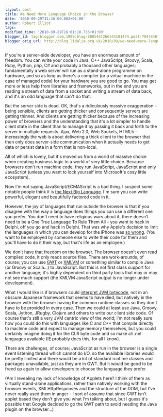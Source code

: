 ```yaml
---
layout: post
title: We Need More Language Choice in the Browser
date: '2010-09-29T15:36:00.002+01:00'
author: Robert Elliot
tags: 
modified_time: '2010-09-29T16:01:10.735+01:00'
blogger_id: tag:blogger.com,1999:blog-8805447266344101474.post-7847846748232305555
blogger_orig_url: http://blog.lidalia.org.uk/2010/09/we-need-more-language-choice-in-browser.html
---
```


If you're a server-side developer, you have an enormous amount of freedom. You 
can write your code in Java, C++ JavaScript, Groovy, Scala, Ruby, Python, php, 
C# and probably a thousand other languages; fundamentally a web server will run 
as a stand-alone programme on hardware, and so as long as there's a compiler (or 
a virtual machine in the case of managed code) for your hardware you are good to 
go. You may get more or less help from libraries and frameworks, but in the end 
you are reading a stream of data from a socket and writing a stream of data 
back, and it's an odd language that can't do that.

 But the server side is dead. OK, that's a ridiculously massive exaggeration - 
 being sensible, clients are getting thicker and consequently servers are 
 getting thinner. And clients are getting thicker because of the increasing 
 power of browsers and the understanding that it's a lot simpler to handle 
 client state in the client than to manage it by passing it back and forth to 
 the server in multiple requests. Ajax, Web 2.0, Web Sockets, HTML5 - 
 increasingly the web is about delivering a thick client to the browser that 
 then only does server-side communication when it actually needs to get data or 
 persist data in a form that is non-local.

 All of which is lovely, but it's moved us from a world of massive choice when 
 creating business logic to a world of very little choice. Because browsers 
 don't run machine code, they run JavaScript, JavaScript and only JavaScript 
 (unless you want to lock yourself into Microsoft's cosy little ecosystem).

 Now I'm not saying JavaScript/ECMAScript is a bad thing. I suspect some notable 
 people think it is 
 [the Next Big Language](http://steve-yegge.blogspot.com/2007/02/next-big-language.html). 
 I'm sure you can write powerful, elegant and beautifully factored code in it.

 However, the joy of languages that run outside the browser is that if you 
 disagree with the way a language does things you can use a different one you 
 prefer. You don't need to have religious wars about it, there doesn't need to 
 be a One True Language To Rule Them All - you want to hack in Delphi, off you 
 go and hack in Delphi. That was why Apple's decision to limit the languages in 
 which you can develop for the iPhone was 
 [so wrong](http://enfranchisedmind.com/blog/posts/apple-is-just-microsoft-with-better-marketing/). 
 (You want to be employed by someone else to write their code for them and 
 you'll have to do it their way, but that's life as an employee.)

 We don't have that freedom on the browser. The browser doesn't even read 
 compiled code, it only reads source files. There are work-arounds, of course; 
 you can use [GWT](http://code.google.com/webtoolkit/) or 
 [XMLVM](http://www.xmlvm.org/overview/) or something similar to compile Java 
 (or Groovy or Scala...) to JavaScript. But this is not first class support for 
 another language; it's highly dependent on third party tools that may or may 
 not see much support (the XMLVM JavaScript output is no longer under 
 development).

 What I would like is if browsers could 
 [interpret JVM bytecode](http://ejohn.org/blog/running-java-in-javascript/), 
 not in an obscure Japanese framework that seems to have died, but natively in 
 the browser with the browser having the common runtime classes so they don't 
 have to be provided in every case. Then we could at least use Java, Groovy, 
 Scala, Jython, JRugby, Clojure and others to write our client side code. Of 
 course that's still a very JVM centric view of the world; I'm not really sure 
 how you could do this with languages like C and C++ that compile directly to 
 machine code and expect to manage memory themselves, but you could certainly 
 imagine doing it for the CLR byte code and so make all .net languages available 
 (IE probably does this, for all I know).

 There are challenges, of course; JavaScript as run in the browser is a single 
 event listening thread which cannot do I/O, so the available libraries would be 
 pretty limited and there would be a lot of standard runtime classes and 
 packages unavailable, just as they are in GWT. But it would be good to be freed 
 up again to allow developers to choose the language they prefer.

 (Am I revealing my lack of knowledge of Applets here? I think of them as 
 virtually stand-alone applications, rather than natively working with the 
 browser events, XMLHttpResponses and the structure of the DOM, but I've never 
 really used them in anger - I sort of assume that since GWT isn't applet based 
 they don't give you what I'm talking about, but I guess it's possible that 
 Google decided to go the GWT path to avoid needing the Java plugin on the 
 browser...)
